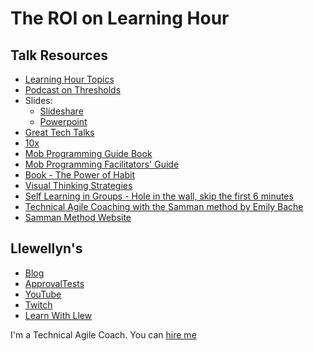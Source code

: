 # The ROI on Learning Hour

## Talk Resources

* [Learning Hour Topics](https://github.com/isidore/FalcoTechnicalCoachingFramework/blob/master/LearningHourTopics.md)
* [Podcast on Thresholds]( http://revisionisthistory.com/episodes/03-the-big-man-cant-shoot)
* Slides:
  * [Slideshare](https://www.slideshare.net/llewellynfalco/roi-on-learning-hour)
  * [Powerpoint](https://github.com/isidore/Talks/blob/master/Slides/ROI%20on%20Learning%20Hour.pptx)
* [Great Tech Talks](http://llewellynfalco.blogspot.com/p/great-technical-talks.html)
* [10x](https://www.youtube.com/watch?v=1Bv1-6EX70s)
* [Mob Programming Guide Book](http://mobprogrammingguidebook.com)
* [Mob Programming Facilitators' Guide](https://github.com/LearnWithLlew/MobProgrammingFacilitatorsGuide)
* [Book - The Power of Habit](https://www.amazon.com/dp/B007EJSMC8)
* [Visual Thinking Strategies](https://vtshome.org/)
* [Self Learning in Groups - Hole in the wall, skip the first 6 minutes](https://www.ted.com/talks/sugata_mitra_kids_can_teach_themselves?language=en)
* [Technical Agile Coaching with the Samman method by Emily Bache](https://leanpub.com/techagilecoach)
* [Samman Method Website](https://www.sammancoaching.org/)

## Llewellyn's <!-- include: llewellyn.md -->

* [Blog](http://llewellynfalco.blogspot.com/)
* [ApprovalTests](https://github.com/approvals/)
* [YouTube](https://www.youtube.com/user/isidoreus/videos)
* [Twitch](https://www.twitch.tv/llewellynfalco)
* [Learn With Llew](https://github.com/LearnWithLlew)

I'm a Technical Agile Coach. You can [hire me](http://llewellynfalco.blogspot.com/p/hire-me.html)
 <!-- endInclude -->
